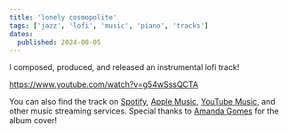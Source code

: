 ```yaml
---
title: 'lonely cosmopolite'
tags: ['jazz', 'lofi', 'music', 'piano', 'tracks']
dates:
  published: 2024-08-05
---
```


I composed, produced, and released an instrumental lofi track!

https://www.youtube.com/watch?v=g54wSssQCTA

You can also find the track on
[Spotify](https://open.spotify.com/track/62D6HKfuNWbQQQHXiIhXOn),
[Apple Music](https://music.apple.com/us/album/lonely-cosmopolite-single/1759658603),
[YouTube Music](https://music.youtube.com/watch?v=g54wSssQCTA), and other music
streaming services. Special thanks to
[Amanda Gomes](https://www.instagram.com/hello._neko) for the album cover!
